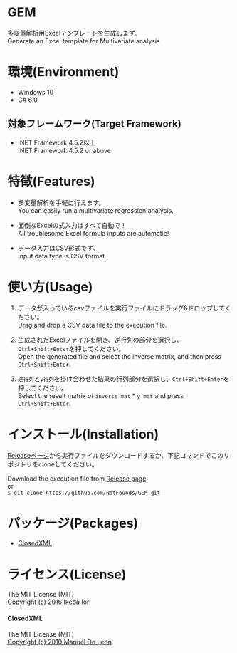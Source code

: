 # GEM
多変量解析用Excelテンプレートを生成します.<br>
Generate an Excel template for Multivariate analysis

# 環境(Environment)
+ Windows 10
+ C# 6.0

## 対象フレームワーク(Target Framework)
+ .NET Framework 4.5.2以上<br>
.NET Framework 4.5.2 or above

# 特徴(Features)
+ 多変量解析を手軽に行えます。<br>
You can easily run a multivariate regression analysis.

+ 面倒なExcelの式入力はすべて自動で！<br>
All troublesome Excel formula inputs are automatic!

+ データ入力はCSV形式です。<br>
Input data type is CSV format.

# 使い方(Usage)
1. データが入っているcsvファイルを実行ファイルにドラッグ&ドロップしてください。<br>
Drag and drop a CSV data file to the execution file.

2. 生成されたExcelファイルを開き、逆行列の部分を選択し、`Ctrl+Shift+Enter`を押してください。<br>
Open the generated file and select the inverse matrix, and then press `Ctrl+Shift+Enter`.
 
3. `逆行列`と`y行列`を掛け合わせた結果の行列部分を選択し、`Ctrl+Shift+Enter`を押してください。<br>
Select the result matrix of `inverse mat` * `y mat` and press `Ctrl+Shift+Enter`. 

# インストール(Installation)
[Releaseページ](https://github.com/NotFounds/GEM/releases)から実行ファイルをダウンロードするか、下記コマンドでこのリポジトリをcloneしてください。

Download the execution file from [Release page](https://github.com/NotFounds/GEM/releases).<br>
or<br>
`$ git clone https://github.com/NotFounds/GEM.git`

# パッケージ(Packages)
+ [ClosedXML](https://github.com/vbjay/ClosedXML)

# ライセンス(License)
The MIT License (MIT)<br>
[Copyright (c) 2016 Ikeda Iori](https://raw.githubusercontent.com/NotFounds/GEM/master/LICENSE)

#### ClosedXML
The MIT License (MIT)<br>
[Copyright (c) 2010 Manuel De Leon](https://raw.githubusercontent.com/vbjay/ClosedXML/master/License.txt)

